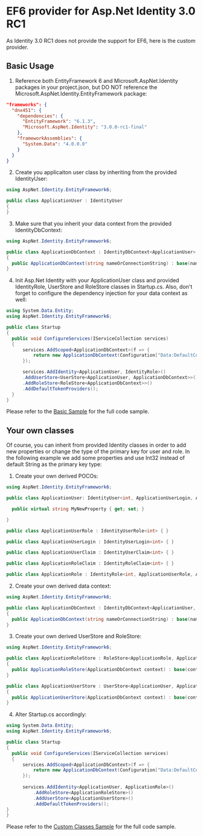 # EF6 provider for Asp.Net Identity 3.0 RC1

As Identity 3.0 RC1 does not provide the support for EF6, here is the custom provider.

## Basic Usage

1. Reference both EntityFramework 6 and Microsoft.AspNet.Identity packages in your project.json, but DO NOT reference the Microsoft.AspNet.Identity.EntityFramework package:

```json
"frameworks": {
  "dnx451": {
    "dependencies": {
      "EntityFramework": "6.1.3",
      "Microsoft.AspNet.Identity": "3.0.0-rc1-final"
    },
    "frameworkAssemblies": {
      "System.Data": "4.0.0.0"
    }
  }
} 
```

2. Create you applicaiton user class by inheriting from the provided IdentityUser:

```cs
using AspNet.Identity.EntityFramework6;

public class ApplicationUser : IdentityUser
{
}
```

3. Make sure that you inherit your data context from the provided IdentityDbContext:

```cs
using AspNet.Identity.EntityFramework6;

public class ApplicationDbContext : IdentityDbContext<ApplicationUser>
{
  public ApplicationDbContext(string nameOrConnectionString) : base(nameOrConnectionString) { }
}
```

4. Init Asp.Net Identity with your ApplicationUser class and provided IdentityRole, UserStore and RoleStore classes in Startup.cs. Also, don't forget to configure the dependency injection for your data context as well:

```cs
using System.Data.Entity;
using AspNet.Identity.EntityFramework6;

public class Startup
{
  public void ConfigureServices(IServiceCollection services)
  {
      services.AddScoped<ApplicationDbContext>(f => {
          return new ApplicationDbContext(Configuration["Data:DefaultConnection:ConnectionString"]);
      });

      services.AddIdentity<ApplicationUser, IdentityRole>()
      .AddUserStore<UserStore<ApplicationUser, ApplicationDbContext>>()
      .AddRoleStore<RoleStore<ApplicationDbContext>>()
      .AddDefaultTokenProviders();
  }
}
```

Please refer to the [Basic Sample](samples/BasicSample) for the full code sample.

## Your own classes

Of course, you can inherit from provided Identity classes in order to add new properties or change the type of the primary key for user and role. 
In the following example we add some properties and use Int32 instead of default String as the primary key type:

1. Create your own derived POCOs:

```cs
using AspNet.Identity.EntityFramework6;

public class ApplicationUser: IdentityUser<int, ApplicationUserLogin, ApplicationUserRole, ApplicationUserClaim> {

  public virtual string MyNewProperty { get; set; }

}

public class ApplicationUserRole : IdentityUserRole<int> { }

public class ApplicationUserLogin : IdentityUserLogin<int> { }

public class ApplicationUserClaim : IdentityUserClaim<int> { }

public class ApplicationRoleClaim : IdentityRoleClaim<int> { }

public class ApplicationRole : IdentityRole<int, ApplicationUserRole, ApplicationRoleClaim> { }
```

2. Create your own derived data context:

```cs
using AspNet.Identity.EntityFramework6;

public class ApplicationDbContext : IdentityDbContext<ApplicationUser, ApplicationRole, int, ApplicationUserLogin, ApplicationUserRole, ApplicationUserClaim, ApplicationRoleClaim>
{
  public ApplicationDbContext(string nameOrConnectionString) : base(nameOrConnectionString) { }
}
```

3. Create your own derived UserStore and RoleStore:

```cs
using AspNet.Identity.EntityFramework6;

public class ApplicationRoleStore : RoleStore<ApplicationRole, ApplicationUserRole, ApplicationRoleClaim, ApplicationDbContext, int>
{
  public ApplicationRoleStore(ApplicationDbContext context) : base(context) { }
}

public class ApplicationUserStore : UserStore<ApplicationUser, ApplicationRole, ApplicationUserRole, ApplicationUserClaim, ApplicationUserLogin, ApplicationRoleClaim, ApplicationDbContext, int>
{
  public ApplicationUserStore(ApplicationDbContext context) : base(context) { }
}
```

4. Alter Startup.cs accordingly:

```cs
using System.Data.Entity;
using AspNet.Identity.EntityFramework6;

public class Startup
{
  public void ConfigureServices(IServiceCollection services)
  {
      services.AddScoped<ApplicationDbContext>(f => {
          return new ApplicationDbContext(Configuration["Data:DefaultConnection:ConnectionString"]);
      });
  
      services.AddIdentity<ApplicationUser, ApplicationRole>()
          .AddRoleStore<ApplicationRoleStore>()
          .AddUserStore<ApplicationUserStore>()
          .AddDefaultTokenProviders();
}
}
```
Please refer to the [Custom Classes Sample](samples/CustomClassesSample) for the full code sample.
